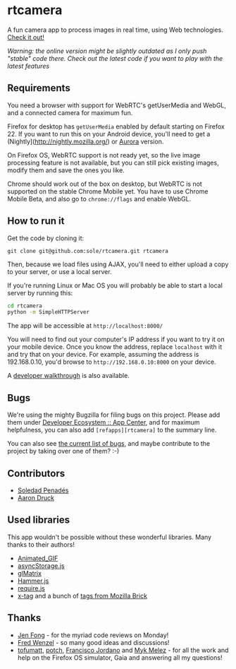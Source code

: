 # rtcamera

A fun camera app to process images in real time, using Web technologies. [Check it out!](http://sole.github.io/rtcamera)

*Warning: the online version might be slightly outdated as I only push "stable" code there. Check out the latest code if you want to play with the latest features*

## Requirements

You need a browser with support for WebRTC's getUserMedia and WebGL, and a connected camera for maximum fun.

Firefox for desktop has ```getUserMedia``` enabled by default starting on Firefox 22. If you want to run this on your Android device, you'll need to get a (Nightly](http://nightly.mozilla.org/) or [Aurora](http://aurora.mozilla.org) version.

On Firefox OS, WebRTC support is not ready yet, so the live image processing feature is not available, but you can still pick existing images, modify them and save the ones you like.

Chrome should work out of the box on desktop, but WebRTC is not supported on the stable Chrome Mobile yet. You have to use Chrome Mobile Beta, and also go to ```chrome://flags``` and enable WebGL.

## How to run it

Get the code by cloning it:

```git clone git@github.com:sole/rtcamera.git rtcamera```

Then, because we load files using AJAX, you'll need to either upload a copy to your server, or use a local server.

If you're running Linux or Mac OS you will probably be able to start a local server by running this:

```bash
cd rtcamera
python -m SimpleHTTPServer
```

The app will be accessible at ```http://localhost:8000/```

You will need to find out your computer's IP address if you want to try it on your mobile device. Once you know the address, replace ```localhost``` with it and try that on your device. For example, assuming the address is 192.168.0.10, you'd browse to ```http://192.168.0.10:8000``` on your device.

A [developer walkthrough](./docs/Walkthrough.md) is also available.

## Bugs

We're using the mighty Bugzilla for filing bugs on this project.
Please add them under [Developer Ecosystem :: App Center](https://bugzilla.mozilla.org/enter_bug.cgi?product=Developer%20Ecosystem&component=App%20Center), and for maximum helpfulness, you can also add ```[refapps][rtcamera]``` to the summary line.

You can also see [the current list of bugs](https://bugzilla.mozilla.org/buglist.cgi?quicksearch=[refapps][rtcamera]&list_id=7428025), and maybe contribute to the project by taking over one of them? :-)

## Contributors

* [Soledad Penadés](http://soledadpenades.com)
* [Aaron Druck](http://www.whatthedruck.com/)

## Used libraries

This app wouldn't be possible without these wonderful libraries. Many thanks to their authors!

* [Animated_GIF](https://github.com/sole/Animated_GIF)
* [asyncStorage.js](https://github.com/mozilla-b2g/gaia/blob/master/shared/js/async_storage.js)
* [glMatrix](http://glmatrix.net/)
* [Hammer.js](http://eightmedia.github.io/hammer.js/)
* [require.js](http://requirejs.org/)
* [x-tag](http://x-tags.org/) and a bunch of [tags from Mozilla Brick](https://github.com/mozilla/brick)

## Thanks

* [Jen Fong](http://ednapiranha.com/) - for the myriad code reviews on Monday!
* [Fred Wenzel](http://fredericiana.com/) - so many good ideas and discussions!
* [tofumatt](http://lonelyvegan.com/), [potch](http://potch.me/), [Francisco Jordano](http://www.ardeenelinfierno.com/) and [Myk Melez](http://www.mykzilla.org/) - for all the work and help on the Firefox OS simulator, Gaia and answering all my questions!
